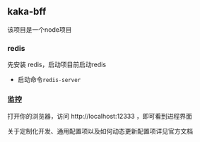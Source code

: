 ## kaka-bff
该项目是一个node项目

### redis
先安装 redis，启动项目前启动redis
 - 启动命令`redis-server`

### 监控
打开你的浏览器，访问 http://localhost:12333 ，即可看到进程界面

关于定制化开发、通用配置项以及如何动态更新配置项详见官方文档
